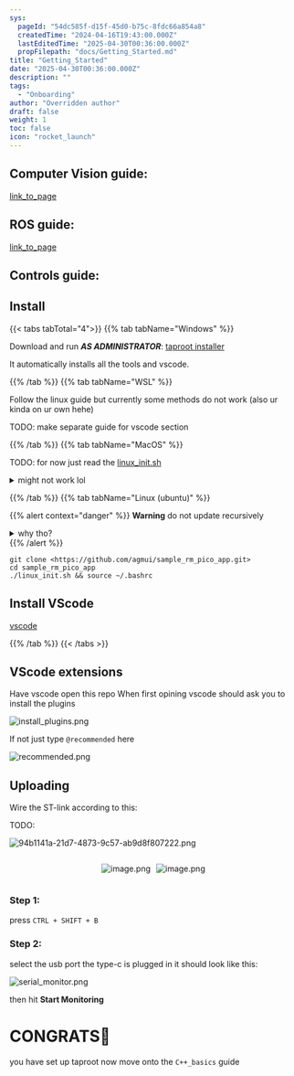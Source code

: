 ```yaml
---
sys:
  pageId: "54dc585f-d15f-45d0-b75c-8fdc66a854a8"
  createdTime: "2024-04-16T19:43:00.000Z"
  lastEditedTime: "2025-04-30T00:36:00.000Z"
  propFilepath: "docs/Getting_Started.md"
title: "Getting_Started"
date: "2025-04-30T00:36:00.000Z"
description: ""
tags:
  - "Onboarding"
author: "Overridden author"
draft: false
weight: 1
toc: false
icon: "rocket_launch"
---
```


## Computer Vision guide:

[link_to_page](86d45bc0-388b-4d26-8848-44f255f73d0e)

## ROS guide:

[link_to_page](3c76c1de-ec8f-46d6-8b0a-294005edc2d5)

## Controls guide:

## Install

{{< tabs tabTotal="4">}}
{{% tab tabName="Windows" %}}

Download and run _**AS ADMINISTRATOR**_: [taproot installer](https://github.com/Thornbots/TeachingFreshies/releases/tag/1.0)

It automatically installs all the tools and vscode.

{{% /tab %}}
{{% tab tabName="WSL" %}}

Follow the linux guide but currently some methods do not work (also ur kinda on ur own hehe)

TODO: make separate guide for vscode section

{{% /tab %}}
{{% tab tabName="MacOS" %}}

TODO: for now just read the [linux_init.sh](https://github.com/agmui/sample_rm_pico_app/blob/main/linux_init.sh)

<details>
<summary>might not work lol</summary>

`brew install libusb pkg-config`

Next install: [vscode](https://code.visualstudio.com/Download)

</details>

{{% /tab %}}
{{% tab tabName="Linux (ubuntu)" %}}

{{% alert context="danger" %}}
**Warning** do not update recursively
<details>
<summary>why tho?</summary>
There are some submodules that may go on for a while (like tinyusb) and I highly
recommend you don't need to get them.
If you want to see what submodules I update just look in `linux_init.sh`
</details>
{{% /alert %}}

```shell
git clone <https://github.com/agmui/sample_rm_pico_app.git>
cd sample_rm_pico_app
./linux_init.sh && source ~/.bashrc
```

## Install VScode

[vscode](https://code.visualstudio.com/Download)

{{% /tab %}}
{{< /tabs >}}

## VScode extensions

Have vscode open this repo
When first opining vscode should ask you to install the plugins

![install_plugins.png](https://prod-files-secure.s3.us-west-2.amazonaws.com/d518164a-d88e-44d1-a4ee-3adb3bd8bce0/89bd30f0-1825-4e77-867b-0a41ce370880/install_plugins.png?X-Amz-Algorithm=AWS4-HMAC-SHA256&X-Amz-Content-Sha256=UNSIGNED-PAYLOAD&X-Amz-Credential=ASIAZI2LB466VJVKGDUH%2F20250715%2Fus-west-2%2Fs3%2Faws4_request&X-Amz-Date=20250715T110840Z&X-Amz-Expires=3600&X-Amz-Security-Token=IQoJb3JpZ2luX2VjECsaCXVzLXdlc3QtMiJIMEYCIQD0WfXyqDhq4GPNN8zZRlTlJb1SGI7cJwG8DVFNiRzakgIhAM7DDYE9Xf%2FfALgVHfiEem4KTWHDhR2jpRSiULIYgpm1Kv8DCEQQABoMNjM3NDIzMTgzODA1IgzbrCLY7SQVHiEHbV8q3APB%2BD1PPpwseNeXgFq%2Bt%2B9UXWgHXo35GtXG8Af0hTsHqcqM%2B0WsIwJUcKWyOHq4N8%2FxQoO1DN2aYm9YuQPrPzVEfrguzAt4mabO14dqXrIRoVzPp1WVe%2BGKJIvReMSdU8pYimBtSkJ1262Vwmgyu7cMSCMwRhkzVSHqgI58e843%2BEKQrbxw8081uob1yIo0AWYCRat86637WiSaNm2vnzgHtWd9hwAwVlfohapPa3AB19iMxAVOEIE7QWGRiQAu%2FTaVGN5%2FDBCkcAG%2FMZMCaLZ5FO96oPV5%2FAvE51t2cFsEZNwwoch6XvdU3Ng8b6YsImRSbiUPxEPqg%2Bom6q5VKwMfnCt4%2FlnXyX9DjDFVEl8i4y3Gs2QA72mWUTmHz4HCd8gfkeI6mrKpx7yMroN%2BIC%2FNOdzdsXDyVCRjXki%2FnoLplFKYyjauHQ6rOSKzckmpq%2BgZmr0pHbp%2FuVXD4RbFhvnC6zq9XQGiP1dQ7yCSFoiRDBPoOzXry6yr%2BTjCTE%2BoxgTTvqQwNmag6NT1Nrajt3gxvK%2BYxv3azaDJoOX0VBOHKBrBp1nG81LiwAOXbp9o769VVi81fPRklFVL0nPE3yv1zvv4H94P6OM1CoVXtdaB8PxrqGQNy09PblAIQDDf2djDBjqkAY9jtZ0AeVCwXZhTFzzMcAVNKfdiXHbuNj2QR%2BixCqo%2FA%2BIhhRRS5tXGwx%2F%2F%2F42aLXjEMVrg8F5eP%2BJ%2FQdZXP5tm6uzh%2Fem0EoskOA%2BGfqLhSZzhVH6iJfu6W9736fV9K1kCgoy1U6O%2B6MxRotpb8ZTcULMUIK51eFID8rZPLKndv%2BgqqRlsOXBNF4YhTXGtKjBd7%2BIVzAXBZNOsrhFCSx1lNBOv&X-Amz-Signature=47c1adc7cf1812d4560efc8e97b068511357db0f05152bda0f511839b84424b3&X-Amz-SignedHeaders=host&x-amz-checksum-mode=ENABLED&x-id=GetObject)

If not just type `@recommended` here  

![recommended.png](https://prod-files-secure.s3.us-west-2.amazonaws.com/d518164a-d88e-44d1-a4ee-3adb3bd8bce0/61e661e9-5d85-4dfc-be0d-8d2097a5e793/recommended.png?X-Amz-Algorithm=AWS4-HMAC-SHA256&X-Amz-Content-Sha256=UNSIGNED-PAYLOAD&X-Amz-Credential=ASIAZI2LB466VJVKGDUH%2F20250715%2Fus-west-2%2Fs3%2Faws4_request&X-Amz-Date=20250715T110840Z&X-Amz-Expires=3600&X-Amz-Security-Token=IQoJb3JpZ2luX2VjECsaCXVzLXdlc3QtMiJIMEYCIQD0WfXyqDhq4GPNN8zZRlTlJb1SGI7cJwG8DVFNiRzakgIhAM7DDYE9Xf%2FfALgVHfiEem4KTWHDhR2jpRSiULIYgpm1Kv8DCEQQABoMNjM3NDIzMTgzODA1IgzbrCLY7SQVHiEHbV8q3APB%2BD1PPpwseNeXgFq%2Bt%2B9UXWgHXo35GtXG8Af0hTsHqcqM%2B0WsIwJUcKWyOHq4N8%2FxQoO1DN2aYm9YuQPrPzVEfrguzAt4mabO14dqXrIRoVzPp1WVe%2BGKJIvReMSdU8pYimBtSkJ1262Vwmgyu7cMSCMwRhkzVSHqgI58e843%2BEKQrbxw8081uob1yIo0AWYCRat86637WiSaNm2vnzgHtWd9hwAwVlfohapPa3AB19iMxAVOEIE7QWGRiQAu%2FTaVGN5%2FDBCkcAG%2FMZMCaLZ5FO96oPV5%2FAvE51t2cFsEZNwwoch6XvdU3Ng8b6YsImRSbiUPxEPqg%2Bom6q5VKwMfnCt4%2FlnXyX9DjDFVEl8i4y3Gs2QA72mWUTmHz4HCd8gfkeI6mrKpx7yMroN%2BIC%2FNOdzdsXDyVCRjXki%2FnoLplFKYyjauHQ6rOSKzckmpq%2BgZmr0pHbp%2FuVXD4RbFhvnC6zq9XQGiP1dQ7yCSFoiRDBPoOzXry6yr%2BTjCTE%2BoxgTTvqQwNmag6NT1Nrajt3gxvK%2BYxv3azaDJoOX0VBOHKBrBp1nG81LiwAOXbp9o769VVi81fPRklFVL0nPE3yv1zvv4H94P6OM1CoVXtdaB8PxrqGQNy09PblAIQDDf2djDBjqkAY9jtZ0AeVCwXZhTFzzMcAVNKfdiXHbuNj2QR%2BixCqo%2FA%2BIhhRRS5tXGwx%2F%2F%2F42aLXjEMVrg8F5eP%2BJ%2FQdZXP5tm6uzh%2Fem0EoskOA%2BGfqLhSZzhVH6iJfu6W9736fV9K1kCgoy1U6O%2B6MxRotpb8ZTcULMUIK51eFID8rZPLKndv%2BgqqRlsOXBNF4YhTXGtKjBd7%2BIVzAXBZNOsrhFCSx1lNBOv&X-Amz-Signature=635a6a8348cb5f5e589ba860739823940d08c9e804a853a73e05dd9fd07a8c72&X-Amz-SignedHeaders=host&x-amz-checksum-mode=ENABLED&x-id=GetObject)

## Uploading

Wire the ST-link according to this:

TODO:

![94b1141a-21d7-4873-9c57-ab9d8f807222.png](https://prod-files-secure.s3.us-west-2.amazonaws.com/d518164a-d88e-44d1-a4ee-3adb3bd8bce0/e5fad17d-ab82-4300-9f4c-505ab4b1202c/94b1141a-21d7-4873-9c57-ab9d8f807222.png?X-Amz-Algorithm=AWS4-HMAC-SHA256&X-Amz-Content-Sha256=UNSIGNED-PAYLOAD&X-Amz-Credential=ASIAZI2LB466VJVKGDUH%2F20250715%2Fus-west-2%2Fs3%2Faws4_request&X-Amz-Date=20250715T110840Z&X-Amz-Expires=3600&X-Amz-Security-Token=IQoJb3JpZ2luX2VjECsaCXVzLXdlc3QtMiJIMEYCIQD0WfXyqDhq4GPNN8zZRlTlJb1SGI7cJwG8DVFNiRzakgIhAM7DDYE9Xf%2FfALgVHfiEem4KTWHDhR2jpRSiULIYgpm1Kv8DCEQQABoMNjM3NDIzMTgzODA1IgzbrCLY7SQVHiEHbV8q3APB%2BD1PPpwseNeXgFq%2Bt%2B9UXWgHXo35GtXG8Af0hTsHqcqM%2B0WsIwJUcKWyOHq4N8%2FxQoO1DN2aYm9YuQPrPzVEfrguzAt4mabO14dqXrIRoVzPp1WVe%2BGKJIvReMSdU8pYimBtSkJ1262Vwmgyu7cMSCMwRhkzVSHqgI58e843%2BEKQrbxw8081uob1yIo0AWYCRat86637WiSaNm2vnzgHtWd9hwAwVlfohapPa3AB19iMxAVOEIE7QWGRiQAu%2FTaVGN5%2FDBCkcAG%2FMZMCaLZ5FO96oPV5%2FAvE51t2cFsEZNwwoch6XvdU3Ng8b6YsImRSbiUPxEPqg%2Bom6q5VKwMfnCt4%2FlnXyX9DjDFVEl8i4y3Gs2QA72mWUTmHz4HCd8gfkeI6mrKpx7yMroN%2BIC%2FNOdzdsXDyVCRjXki%2FnoLplFKYyjauHQ6rOSKzckmpq%2BgZmr0pHbp%2FuVXD4RbFhvnC6zq9XQGiP1dQ7yCSFoiRDBPoOzXry6yr%2BTjCTE%2BoxgTTvqQwNmag6NT1Nrajt3gxvK%2BYxv3azaDJoOX0VBOHKBrBp1nG81LiwAOXbp9o769VVi81fPRklFVL0nPE3yv1zvv4H94P6OM1CoVXtdaB8PxrqGQNy09PblAIQDDf2djDBjqkAY9jtZ0AeVCwXZhTFzzMcAVNKfdiXHbuNj2QR%2BixCqo%2FA%2BIhhRRS5tXGwx%2F%2F%2F42aLXjEMVrg8F5eP%2BJ%2FQdZXP5tm6uzh%2Fem0EoskOA%2BGfqLhSZzhVH6iJfu6W9736fV9K1kCgoy1U6O%2B6MxRotpb8ZTcULMUIK51eFID8rZPLKndv%2BgqqRlsOXBNF4YhTXGtKjBd7%2BIVzAXBZNOsrhFCSx1lNBOv&X-Amz-Signature=018184618a32ab422832777cd14dc45aa34f865dbbb0949846b2951f3f7e4e7f&X-Amz-SignedHeaders=host&x-amz-checksum-mode=ENABLED&x-id=GetObject)

<div style="display: flex;flex-direction: row; column-gap:10px; max-width: 630px;justify-content: center;">
<div>

![image.png](https://prod-files-secure.s3.us-west-2.amazonaws.com/d518164a-d88e-44d1-a4ee-3adb3bd8bce0/210ecb78-1116-4d7b-b9b7-2292f66fa2c2/image.png?X-Amz-Algorithm=AWS4-HMAC-SHA256&X-Amz-Content-Sha256=UNSIGNED-PAYLOAD&X-Amz-Credential=ASIAZI2LB4663YHBSV3V%2F20250715%2Fus-west-2%2Fs3%2Faws4_request&X-Amz-Date=20250715T110842Z&X-Amz-Expires=3600&X-Amz-Security-Token=IQoJb3JpZ2luX2VjECsaCXVzLXdlc3QtMiJHMEUCIQD9%2FVb2PZC9CRF1ytj69bNSdvuVi0fvNgF2Q3IQPjTNAQIgSqWsBbKB%2BvK6x9lMG0QBqBothyjVcMSn%2BxOj7GTMEB0q%2FwMIRBAAGgw2Mzc0MjMxODM4MDUiDIYklmm0Epf5I7VExSrcA2QFiT%2Bdmg%2FeMtvwSSCxlkWTZHmPVC4DTVEPyLV3TNIS%2BFEI59%2FuCh6RqIipySlSwSmwwZ9KDy2egTU1twgop4SE8qn8D73eQixBxpY22lP9f8IOkVYmg8ZkIofGA0BjQPwwT0BxQumnAY4TmR%2FIEUYWQCOI%2FoJZBhJuuY%2Fl%2FTWKyHXfWZYJUThMOtNopTsNe6gBlbxi%2FXBMe35XRQpnuZQlWb4QGWeRrOzQuMRJFyKXHDgZJsYMKIZUgKG2UXaj8CP4xpHQH%2BPM5NaCnFZBDX%2BpIyQpr0A35NhgNzeVmhrNTq8%2Fn%2FK%2BmEBskYlK0k%2BRCDHV376FZmgjpKh74FRgnHEZ3IOs5KpF9kSLqVSh6TTHF7CfgzTnlj%2BNMXXszfh59NGyUhohVyj6wmpdLN%2Fh4zMLt%2F6eaqBH5jdsrlcFVanvWNbyrCqLVaY83eWRY89nGnTYKytXgB4yN6wEDHba1f8D3gz8yXf5tSbfbrQ3IZmM1WwxuWsR%2FgfUWLljlMRHDJqHrwIs1zKJLM2wocUtHCNUya9EpVzqg0bHsGCKtlL31E6JFjPg1YQRqBzjEvMnPGttBQ%2B%2Bri%2B5k%2FnsDhwC3tZaZ1y1mRk8zElYTUtJwEMba73Q0VFS15lyW0MPMLXZ2MMGOqUBsoU%2FpaOIv2KXzaxvIbH5nh590jPXZjSyS%2FmBAgg4wShi4JYjTS%2F8v4l%2FQHtbjR2pL1UjKBGkGrBUIFQ5GX7Wq0mmiM9iBSTv4o6zLRG9KajoYRIFIRfLyHb0kaIMsYfryTl2i%2FGSWK9UGoOQtz4qjSJwDPD%2BAx7NQBunvhZYTMXHpuiDac04DSThgI2HjUpRvvwBsphKFulv1JfXIhmKX3Dol6k%2F&X-Amz-Signature=8608e18e78c0023d54b09b95c134e6805547435d4d5fc0097ac2110bab9b44cf&X-Amz-SignedHeaders=host&x-amz-checksum-mode=ENABLED&x-id=GetObject)

</div>
<div>

![image.png](https://prod-files-secure.s3.us-west-2.amazonaws.com/d518164a-d88e-44d1-a4ee-3adb3bd8bce0/33a0fd0f-8ca6-4a86-8e09-26e95ded1fff/image.png?X-Amz-Algorithm=AWS4-HMAC-SHA256&X-Amz-Content-Sha256=UNSIGNED-PAYLOAD&X-Amz-Credential=ASIAZI2LB466ZXBDFNJX%2F20250715%2Fus-west-2%2Fs3%2Faws4_request&X-Amz-Date=20250715T110842Z&X-Amz-Expires=3600&X-Amz-Security-Token=IQoJb3JpZ2luX2VjECsaCXVzLXdlc3QtMiJHMEUCIHqiS8JV3fdyEH0kJzWKlFySv%2FTpNt9mzW4cPfJsBAVNAiEA4iAz%2F76Sg%2BXFbGyq1RjVGr2B2yHujezqlPFd%2Fcp1Scwq%2FwMIQxAAGgw2Mzc0MjMxODM4MDUiDCecfHF%2BzW0SuIqNQCrcA%2Bgz5JhhSJ62T5hAKTVYCxHp3iRQfWYbZkv4AqYv6do1YO3c53IQKCdhjrkoIqIQC4%2Bvx84s7DkQF04GKhcEBlwE9ja0iWEpEdgWwuvKmPip4MdNWmNZM2L2408WiWcFoncCGZEa6adEvpCt%2BDdV8TXIp1tie8NIwEnsn6Mp36dYw%2F9W49dTdTMesI20gC19g6%2BcBOMGYlxU5S%2FV%2FfEQ004f%2F%2BZ%2BV4Hck%2BDA7vR37w30t6zD0URKnQmN%2B50ACk9S%2FC7K0820rT6DIQgDAqJ3eGswiJspcMYIU6qQId9wmJ2PGrWNu7WQniUaTCgIbSARpKZmtFtfps%2F3aXoGDbtaBUvze9BhMGM14JGnVAGJHFB3BkuhpSVaC1c%2BI65bgz3C98qnzTpGdiZGXILtO709GxUuz2avJvcC%2FmpZt6oh7MPJ%2B9NQlgbiY%2BH0XEn2PKWHWhCmpIjQRuj1UKq6WxThQfdA5oTtajFmDwiXsFwXxq66wq7qzUarkSU4NknlhUV8W%2BJQViqz5V72%2BXY%2F68K0kQF1ciN5arMrydiTi%2BcQJrHwnnHzApIKboFaGO9NOyJsbjNgK%2B3hZ7LQRYuXGstSX2i86HUtfkZ607xToRzes6eZYnqR9hq3VNtbY6gQMMjZ2MMGOqUB%2BUK14AJgsxLuJL%2Fp2NEtJVoqFy4dxslSxpEL1vu0cq6icBSFBQsjaD9NcxTYVc%2FOs7SPXWYf9%2FSZbH1K8MendM2iGHWgny%2FgZL7dPcW6p1mHcREUt9Cz343YTWyFLhz0ub2R4U3RJU1TRprIrD%2BoRrL%2BaT3OqC5qKr8Gwysh8j%2FaiMyhtCfU0J9F5JT4fennRAkOG2TdFPPTO5%2FN4N3pGHgtNOAP&X-Amz-Signature=4dbe343f158401ecb9d0ea597cb1b409f7a48f62b2bb4f0f77bd6d256ca0641f&X-Amz-SignedHeaders=host&x-amz-checksum-mode=ENABLED&x-id=GetObject)

</div>
</div>

### Step 1:

press `CTRL + SHIFT + B`

### Step 2:

select the usb port the type-c is plugged in it should look like this:

![serial_monitor.png](https://prod-files-secure.s3.us-west-2.amazonaws.com/d518164a-d88e-44d1-a4ee-3adb3bd8bce0/f03f4774-05d4-4393-b6a0-d5efb6d315ab/serial_monitor.png?X-Amz-Algorithm=AWS4-HMAC-SHA256&X-Amz-Content-Sha256=UNSIGNED-PAYLOAD&X-Amz-Credential=ASIAZI2LB466VJVKGDUH%2F20250715%2Fus-west-2%2Fs3%2Faws4_request&X-Amz-Date=20250715T110840Z&X-Amz-Expires=3600&X-Amz-Security-Token=IQoJb3JpZ2luX2VjECsaCXVzLXdlc3QtMiJIMEYCIQD0WfXyqDhq4GPNN8zZRlTlJb1SGI7cJwG8DVFNiRzakgIhAM7DDYE9Xf%2FfALgVHfiEem4KTWHDhR2jpRSiULIYgpm1Kv8DCEQQABoMNjM3NDIzMTgzODA1IgzbrCLY7SQVHiEHbV8q3APB%2BD1PPpwseNeXgFq%2Bt%2B9UXWgHXo35GtXG8Af0hTsHqcqM%2B0WsIwJUcKWyOHq4N8%2FxQoO1DN2aYm9YuQPrPzVEfrguzAt4mabO14dqXrIRoVzPp1WVe%2BGKJIvReMSdU8pYimBtSkJ1262Vwmgyu7cMSCMwRhkzVSHqgI58e843%2BEKQrbxw8081uob1yIo0AWYCRat86637WiSaNm2vnzgHtWd9hwAwVlfohapPa3AB19iMxAVOEIE7QWGRiQAu%2FTaVGN5%2FDBCkcAG%2FMZMCaLZ5FO96oPV5%2FAvE51t2cFsEZNwwoch6XvdU3Ng8b6YsImRSbiUPxEPqg%2Bom6q5VKwMfnCt4%2FlnXyX9DjDFVEl8i4y3Gs2QA72mWUTmHz4HCd8gfkeI6mrKpx7yMroN%2BIC%2FNOdzdsXDyVCRjXki%2FnoLplFKYyjauHQ6rOSKzckmpq%2BgZmr0pHbp%2FuVXD4RbFhvnC6zq9XQGiP1dQ7yCSFoiRDBPoOzXry6yr%2BTjCTE%2BoxgTTvqQwNmag6NT1Nrajt3gxvK%2BYxv3azaDJoOX0VBOHKBrBp1nG81LiwAOXbp9o769VVi81fPRklFVL0nPE3yv1zvv4H94P6OM1CoVXtdaB8PxrqGQNy09PblAIQDDf2djDBjqkAY9jtZ0AeVCwXZhTFzzMcAVNKfdiXHbuNj2QR%2BixCqo%2FA%2BIhhRRS5tXGwx%2F%2F%2F42aLXjEMVrg8F5eP%2BJ%2FQdZXP5tm6uzh%2Fem0EoskOA%2BGfqLhSZzhVH6iJfu6W9736fV9K1kCgoy1U6O%2B6MxRotpb8ZTcULMUIK51eFID8rZPLKndv%2BgqqRlsOXBNF4YhTXGtKjBd7%2BIVzAXBZNOsrhFCSx1lNBOv&X-Amz-Signature=3e93620da0805eeb39a7fd3844bf3e36e195184eeb228936cb8054bf7d46726e&X-Amz-SignedHeaders=host&x-amz-checksum-mode=ENABLED&x-id=GetObject)

then hit **Start Monitoring**

# CONGRATS🎉

you have set up taproot now move onto the `C++_basics` guide
